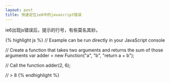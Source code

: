 ```yaml
---
layout: post
title: 快速定位ie6中的javascript错误
---
```





ie6出现js错误后，提示的行号，有些莫名其妙。

{% highlight js %}
// Example can be run directly in your JavaScript console

// Create a function that takes two arguments and returns the sum of those arguments
var adder = new Function("a", "b", "return a + b");

// Call the function
adder(2, 6);

// > 8
{% endhighlight %}
